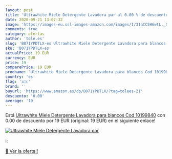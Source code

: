 ```yaml
---
layout: post
title: 'Ultrawhite Miele Detergente Lavadora par al 0.00 % de descuento'
date: 2020-09-21 13:07:32
image: 'https://images-eu.ssl-images-amazon.com/images/I/31aCC5H6wtL._SL400_.jpg'
comments: true
category: ofertas
author: 'tole.es'
slug: 'B071YPDTLX-es Ultrawhite Miele Detergente Lavadora para blancos Cod...'
sku: 'B071YPDTLX-es'
actualPrice: 19 EUR
currency: EUR
price: 19
comparePrice: 19 EUR
prodname: 'Ultrawhite Miele Detergente Lavadora para blancos Cod 10199840'
country: 'es'
flag: '🇪🇸'
brand: ''
buyurl: 'https://www.amazon.es/dp/B071YPDTLX/?tag=tolees-21'
descuento: '0.00'
average: '19'
---
```


Está [Ultrawhite Miele Detergente Lavadora para blancos Cod 10199840](https://www.amazon.es/dp/B071YPDTLX/?tag=tolees-21) con 0.00 de descuento por 19 EUR (original: 19 EUR) en el siguiente enlace!

[![Ultrawhite Miele Detergente Lavadora par](https://images-eu.ssl-images-amazon.com/images/I/31aCC5H6wtL._SL400_.jpg)](https://www.amazon.es/dp/B071YPDTLX/?tag=tolees-21)

ℹ️:


[🛒 Ver la oferta!!](https://www.amazon.es/dp/B071YPDTLX/?tag=tolees-21)

